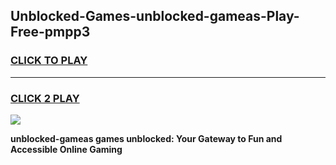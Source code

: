 
## Unblocked-Games-unblocked-gameas-Play-Free-pmpp3
<h3>
<a href="https://premium76.site?title=unblocked-gameas&ref=18A1">CLICK TO PLAY</a></h3>
<hr>

<h3>
<a href="https://premium76.site?title=unblocked-gameas&ref=18A1">CLICK 2 PLAY</a>
  
</h3>

<a href="https://premium76.site?title=unblocked-gameas&ref=18A1"><img src="https://clearcache.store/games.png"></a>


**unblocked-gameas games unblocked: Your Gateway to Fun and Accessible Online Gaming**
